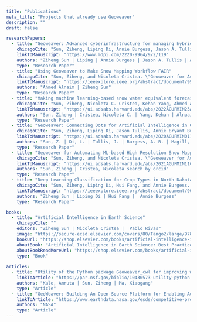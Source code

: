 ```yaml
---
title: "Publications"
meta_title: "Projects that already use Geoweaver"
description: ""
draft: false

researchPapers:
  - title: "Geoweaver: Advanced cyberinfrastructure for managing hybrid geoscientific AI workflows"
    chicagoCite: "Sun, Ziheng, Liping Di, Annie Burgess, Jason A. Tullis, and Andrew B. Magill. \"Geoweaver: Advanced cyberinfrastructure for managing hybrid geoscientific AI workflows.\" ISPRS International Journal of Geo-Information 9, no. 2 (2020): 119."
    linkToManuscript: "https://www.mdpi.com/2220-9964/9/2/119"
    authors: "Ziheng Sun | Liping | Annie Burgess | Jason A. Tullis | Andrew B. Magill"
    type: "Research Paper"
  - title: "Using Geoweaver to Make Snow Mapping Workflow FAIR"
    chicagoCite: "Sun, Ziheng, and Nicoleta Cristea. \"Geoweaver for Automating ML-based High Resolution Snow Mapping Workflow.\" In AGU Fall Meeting Abstracts, vol. 2021, pp. IN11C-07. 2021."
    linkToManuscript: "https://ieeexplore.ieee.org/abstract/document/9973513"
    authors: "Ahmed Alnaim | Ziheng Sun"
    type: "Research Paper"
  - title: "Making machine learning-based snow water equivalent forecasting research productive and reusable by Geoweaver"
    chicagoCite: "Sun, Ziheng, Nicoleta C. Cristea, Kehan Yang, Ahmed Alnuaim, Lakshmi Chetana Gomaram Bikshapathireddy, Aji John, Justin Pflug et al. \"Making machine learning-based snow water equivalent forecasting research productive and reusable by Geoweaver.\" In AGU fall meeting abstracts, vol. 2022, pp. IN23A-04. 2022."
    linkToManuscript: "https://ui.adsabs.harvard.edu/abs/2022AGUFMIN23A..04S/abstract"
    authors: "Sun, Ziheng | Cristea, Nicoleta C. | Yang, Kehan | Alnuaim, Ahmed | Bikshapathireddy, Lakshmi Chetana Gomaram | John, Aji | Pflug, Justin | Li, Brian | Pan, Hailey | Shyamsunder, Nikil | Reddygari, Rithvik | Bhandaru, Praneeth"
    type: "Research Paper"
  - title: "Geoweaver: Connecting Dots for Artificial Intelligence in Geoscience"
    chicagoCite: "Sun, Ziheng, Liping Di, Jason Tullis, Annie Bryant Burgess, and Andrew Magill. \"Geoweaver: Connecting Dots for Artificial Intelligence in Geoscience.\" In AGU Fall Meeting Abstracts, vol. 2020, pp. IN011-02. 2020."
    linkToManuscript: "https://ui.adsabs.harvard.edu/abs/2020AGUFMIN011..02S%2F"
    authors: "Sun, Z. | Di, L. | Tullis, J. | Burgess, A. B. | Magill, A."
    type: "Research Paper"
  - title: "Geoweaver for Automating ML-based High Resolution Snow Mapping Workflow"
    chicagoCite: "Sun, Ziheng, and Nicoleta Cristea. \"Geoweaver for Automating ML-based High Resolution Snow Mapping Workflow.\" In AGU Fall Meeting Abstracts, vol. 2021, pp. IN11C-07. 2021."
    linkToManuscript: "https://ui.adsabs.harvard.edu/abs/2021AGUFMIN11C..07S/abstract"
    authors: "Sun, Ziheng | Cristea, Nicoleta search by orcid"
    type: "Research Paper"
  - title: "Deep Learning Classification for Crop Types in North Dakota"
    chicagoCite: "Sun, Ziheng, Liping Di, Hui Fang, and Annie Burgess. \"Deep learning classification for crop types in north dakota.\" IEEE Journal of Selected Topics in Applied Earth Observations and Remote Sensing 13 (2020): 2200-2213."
    linkToManuscript: "https://ieeexplore.ieee.org/abstract/document/9093135"
    authors: "Ziheng Sun | Liping Di | Hui Fang |  Annie Burgess"
    type: "Research Paper"

books:
  - title: "Artificial Intelligence in Earth Science"
    chicagoCite: ""
    editors: "Ziheng Sun | Nicoleta Cristea |  Pablo Rivas"
    image: "https://secure-ecsd.elsevier.com/covers/80/Tango2/large/9780323917377.jpg"
    bookUrl: "https://shop.elsevier.com/books/artificial-intelligence-in-earth-science/sun/978-0-323-91737-7"
    aboutBook: "Artificial Intelligence in Earth Science: Best Practices and Fundamental Challenges provides a comprehensive, step-by-step guide to AI workflows for solving problems in Earth Science. The book focuses on the most challenging problems in applying AI in Earth system sciences, such as training data preparation, model selection, hyperparameter tuning, model structure optimization, spatiotemporal generalization, transforming model results into products, and explaining trained models. In addition, it provides full-stack workflow tutorials to help walk readers through the whole process, regardless of previous AI experience. The book tackles the complexity of Earth system problems in AI engineering, fully guiding geoscientists who are planning to implement AI in their daily work."
    aboutBookReadMoreUrl: "https://shop.elsevier.com/books/artificial-intelligence-in-earth-science/sun/978-0-323-91737-7"
    type: "Book" 
    
articles:
  - title: "Utility of the Python package Geoweaver_cwl for improving workflow reusability: an illustration with multidisciplinary use cases"
    linkToArticle: "https://par.nsf.gov/biblio/10430573-utility-python-package-geoweaver_cwl-improving-workflow-reusability-illustration-multidisciplinary-use-cases"
    authors: "Kale, Amruta | Sun, Ziheng | Ma, Xiaogang"
    type: "Article"
  - title: "GeoWeaver: Building An Open-Source Platform for Enabling Ad Hoc Management, Open Sharing, and Robust Reuse of NASA Earth Data-Driven Hybrid AI Workflows"
    linkToArticle: "https://www.earthdata.nasa.gov/esds/competitive-programs/access/geoweaver"
    authors: "NASA"
    type: "Article"
---
```

